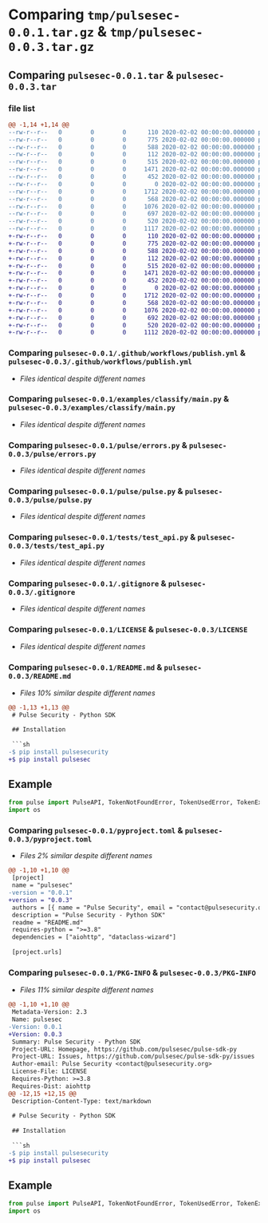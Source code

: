 # Comparing `tmp/pulsesec-0.0.1.tar.gz` & `tmp/pulsesec-0.0.3.tar.gz`

## Comparing `pulsesec-0.0.1.tar` & `pulsesec-0.0.3.tar`

### file list

```diff
@@ -1,14 +1,14 @@
--rw-r--r--   0        0        0      110 2020-02-02 00:00:00.000000 pulsesec-0.0.1/requirements.txt
--rw-r--r--   0        0        0      775 2020-02-02 00:00:00.000000 pulsesec-0.0.1/.github/workflows/publish.yml
--rw-r--r--   0        0        0      588 2020-02-02 00:00:00.000000 pulsesec-0.0.1/examples/classify/main.py
--rw-r--r--   0        0        0      112 2020-02-02 00:00:00.000000 pulsesec-0.0.1/pulse/__init__.py
--rw-r--r--   0        0        0      515 2020-02-02 00:00:00.000000 pulsesec-0.0.1/pulse/errors.py
--rw-r--r--   0        0        0     1471 2020-02-02 00:00:00.000000 pulsesec-0.0.1/pulse/pulse.py
--rw-r--r--   0        0        0      452 2020-02-02 00:00:00.000000 pulsesec-0.0.1/pulse/types.py
--rw-r--r--   0        0        0        0 2020-02-02 00:00:00.000000 pulsesec-0.0.1/tests/__init__.py
--rw-r--r--   0        0        0     1712 2020-02-02 00:00:00.000000 pulsesec-0.0.1/tests/test_api.py
--rw-r--r--   0        0        0      568 2020-02-02 00:00:00.000000 pulsesec-0.0.1/.gitignore
--rw-r--r--   0        0        0     1076 2020-02-02 00:00:00.000000 pulsesec-0.0.1/LICENSE
--rw-r--r--   0        0        0      697 2020-02-02 00:00:00.000000 pulsesec-0.0.1/README.md
--rw-r--r--   0        0        0      520 2020-02-02 00:00:00.000000 pulsesec-0.0.1/pyproject.toml
--rw-r--r--   0        0        0     1117 2020-02-02 00:00:00.000000 pulsesec-0.0.1/PKG-INFO
+-rw-r--r--   0        0        0      110 2020-02-02 00:00:00.000000 pulsesec-0.0.3/requirements.txt
+-rw-r--r--   0        0        0      775 2020-02-02 00:00:00.000000 pulsesec-0.0.3/.github/workflows/publish.yml
+-rw-r--r--   0        0        0      588 2020-02-02 00:00:00.000000 pulsesec-0.0.3/examples/classify/main.py
+-rw-r--r--   0        0        0      112 2020-02-02 00:00:00.000000 pulsesec-0.0.3/pulse/__init__.py
+-rw-r--r--   0        0        0      515 2020-02-02 00:00:00.000000 pulsesec-0.0.3/pulse/errors.py
+-rw-r--r--   0        0        0     1471 2020-02-02 00:00:00.000000 pulsesec-0.0.3/pulse/pulse.py
+-rw-r--r--   0        0        0      452 2020-02-02 00:00:00.000000 pulsesec-0.0.3/pulse/types.py
+-rw-r--r--   0        0        0        0 2020-02-02 00:00:00.000000 pulsesec-0.0.3/tests/__init__.py
+-rw-r--r--   0        0        0     1712 2020-02-02 00:00:00.000000 pulsesec-0.0.3/tests/test_api.py
+-rw-r--r--   0        0        0      568 2020-02-02 00:00:00.000000 pulsesec-0.0.3/.gitignore
+-rw-r--r--   0        0        0     1076 2020-02-02 00:00:00.000000 pulsesec-0.0.3/LICENSE
+-rw-r--r--   0        0        0      692 2020-02-02 00:00:00.000000 pulsesec-0.0.3/README.md
+-rw-r--r--   0        0        0      520 2020-02-02 00:00:00.000000 pulsesec-0.0.3/pyproject.toml
+-rw-r--r--   0        0        0     1112 2020-02-02 00:00:00.000000 pulsesec-0.0.3/PKG-INFO
```

### Comparing `pulsesec-0.0.1/.github/workflows/publish.yml` & `pulsesec-0.0.3/.github/workflows/publish.yml`

 * *Files identical despite different names*

### Comparing `pulsesec-0.0.1/examples/classify/main.py` & `pulsesec-0.0.3/examples/classify/main.py`

 * *Files identical despite different names*

### Comparing `pulsesec-0.0.1/pulse/errors.py` & `pulsesec-0.0.3/pulse/errors.py`

 * *Files identical despite different names*

### Comparing `pulsesec-0.0.1/pulse/pulse.py` & `pulsesec-0.0.3/pulse/pulse.py`

 * *Files identical despite different names*

### Comparing `pulsesec-0.0.1/tests/test_api.py` & `pulsesec-0.0.3/tests/test_api.py`

 * *Files identical despite different names*

### Comparing `pulsesec-0.0.1/.gitignore` & `pulsesec-0.0.3/.gitignore`

 * *Files identical despite different names*

### Comparing `pulsesec-0.0.1/LICENSE` & `pulsesec-0.0.3/LICENSE`

 * *Files identical despite different names*

### Comparing `pulsesec-0.0.1/README.md` & `pulsesec-0.0.3/README.md`

 * *Files 10% similar despite different names*

```diff
@@ -1,13 +1,13 @@
 # Pulse Security - Python SDK
 
 ## Installation
 
 ```sh
-$ pip install pulsesecurity
+$ pip install pulsesec
 ```
 
 ## Example
 
 ```py
 from pulse import PulseAPI, TokenNotFoundError, TokenUsedError, TokenExpiredError
 import os
```

### Comparing `pulsesec-0.0.1/pyproject.toml` & `pulsesec-0.0.3/pyproject.toml`

 * *Files 2% similar despite different names*

```diff
@@ -1,10 +1,10 @@
 [project]
 name = "pulsesec"
-version = "0.0.1"
+version = "0.0.3"
 authors = [{ name = "Pulse Security", email = "contact@pulsesecurity.org" }]
 description = "Pulse Security - Python SDK"
 readme = "README.md"
 requires-python = ">=3.8"
 dependencies = ["aiohttp", "dataclass-wizard"]
 
 [project.urls]
```

### Comparing `pulsesec-0.0.1/PKG-INFO` & `pulsesec-0.0.3/PKG-INFO`

 * *Files 11% similar despite different names*

```diff
@@ -1,10 +1,10 @@
 Metadata-Version: 2.3
 Name: pulsesec
-Version: 0.0.1
+Version: 0.0.3
 Summary: Pulse Security - Python SDK
 Project-URL: Homepage, https://github.com/pulsesec/pulse-sdk-py
 Project-URL: Issues, https://github.com/pulsesec/pulse-sdk-py/issues
 Author-email: Pulse Security <contact@pulsesecurity.org>
 License-File: LICENSE
 Requires-Python: >=3.8
 Requires-Dist: aiohttp
@@ -12,15 +12,15 @@
 Description-Content-Type: text/markdown
 
 # Pulse Security - Python SDK
 
 ## Installation
 
 ```sh
-$ pip install pulsesecurity
+$ pip install pulsesec
 ```
 
 ## Example
 
 ```py
 from pulse import PulseAPI, TokenNotFoundError, TokenUsedError, TokenExpiredError
 import os
```

